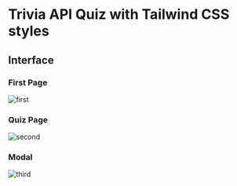 # Trivia API Quiz with Tailwind CSS styles

## Interface

### First Page
![first](https://user-images.githubusercontent.com/64141913/126036378-05ac91c5-2b86-43e1-9d79-32acb2c64b4a.png)

### Quiz Page
![second](https://user-images.githubusercontent.com/64141913/126036381-d71ba248-c6a1-488d-a334-90ea7db39520.png)

### Modal
![third](https://user-images.githubusercontent.com/64141913/126036388-b154f7f0-0a58-42cf-b615-f809d7298c9a.png)
